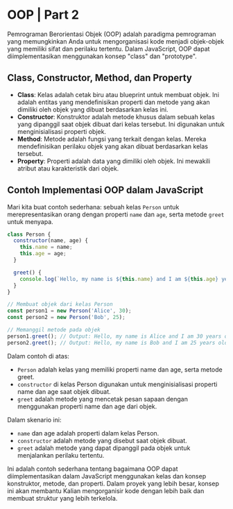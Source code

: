# OOP | Part 2

Pemrograman Berorientasi Objek (OOP) adalah paradigma pemrograman yang memungkinkan Anda untuk mengorganisasi kode menjadi objek-objek yang memiliki sifat dan perilaku tertentu. Dalam JavaScript, OOP dapat diimplementasikan menggunakan konsep "class" dan "prototype".

## Class, Constructor, Method, dan Property

- **Class**: Kelas adalah cetak biru atau blueprint untuk membuat objek. Ini adalah entitas yang mendefinisikan properti dan metode yang akan dimiliki oleh objek yang dibuat berdasarkan kelas ini.
- **Constructor**: Konstruktor adalah metode khusus dalam sebuah kelas yang dipanggil saat objek dibuat dari kelas tersebut. Ini digunakan untuk menginisialisasi properti objek.
- **Method**: Metode adalah fungsi yang terkait dengan kelas. Mereka mendefinisikan perilaku objek yang akan dibuat berdasarkan kelas tersebut.
- **Property**: Properti adalah data yang dimiliki oleh objek. Ini mewakili atribut atau karakteristik dari objek.

## Contoh Implementasi OOP dalam JavaScript

Mari kita buat contoh sederhana: sebuah kelas `Person` untuk merepresentasikan orang dengan properti `name` dan `age`, serta metode `greet` untuk menyapa.

```javascript
class Person {
  constructor(name, age) {
    this.name = name;
    this.age = age;
  }

  greet() {
    console.log(`Hello, my name is ${this.name} and I am ${this.age} years old.`);
  }
}

// Membuat objek dari kelas Person
const person1 = new Person('Alice', 30);
const person2 = new Person('Bob', 25);

// Memanggil metode pada objek
person1.greet(); // Output: Hello, my name is Alice and I am 30 years old.
person2.greet(); // Output: Hello, my name is Bob and I am 25 years old.
```

Dalam contoh di atas:

*   `Person` adalah kelas yang memiliki properti name dan age, serta metode greet.
*   `constructor` di kelas Person digunakan untuk menginisialisasi properti name dan age saat objek dibuat.
*   `greet` adalah metode yang mencetak pesan sapaan dengan menggunakan properti name dan age dari objek.
    

Dalam skenario ini:
*   `name` dan age adalah properti dalam kelas Person.
*   `constructor` adalah metode yang disebut saat objek dibuat.
*   `greet` adalah metode yang dapat dipanggil pada objek untuk menjalankan perilaku tertentu.
    
Ini adalah contoh sederhana tentang bagaimana OOP dapat diimplementasikan dalam JavaScript menggunakan kelas dan konsep konstruktor, metode, dan properti. Dalam proyek yang lebih besar, konsep ini akan membantu Kalian mengorganisir kode dengan lebih baik dan membuat struktur yang lebih terkelola.

